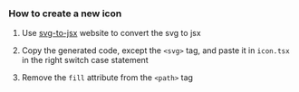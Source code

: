 ### How to create a new icon

1. Use [svg-to-jsx](https://transform.tools/svg-to-jsx) website to convert the svg to jsx

2. Copy the generated code, except the `<svg>` tag, and paste it in `icon.tsx` in the right switch case statement

3. Remove the `fill` attribute from the `<path>` tag
